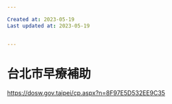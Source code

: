 ```yaml
---

Created at: 2023-05-19
Last updated at: 2023-05-19


---
```


# 台北市早療補助


https://dosw.gov.taipei/cp.aspx?n=8F97E5D532EE9C35

